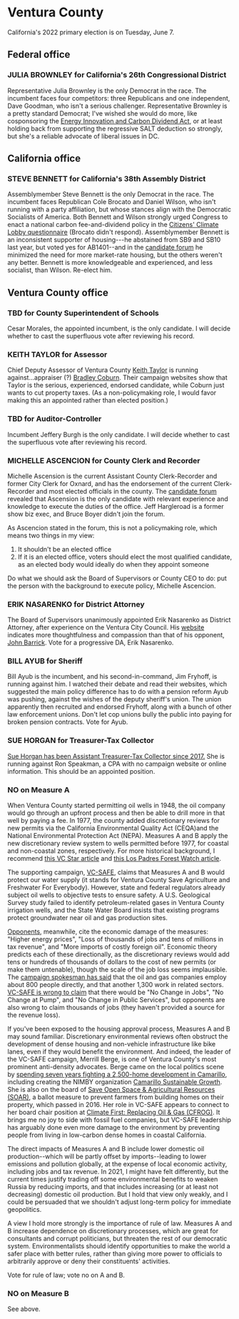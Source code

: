 # Ventura County

California's 2022 primary election is on Tuesday, June 7.

## Federal office

### JULIA BROWNLEY for California's 26th Congressional District

Representative Julia Brownley is the only Democrat in the race.
The incumbent faces four competitors: three Republicans and one independent, Dave Goodman, who isn't a serious challenger.
Representative Brownley is a pretty standard Democrat; I've wished she would do more, like cosponsoring the [Energy Innovation and Carbon Dividend Act](https://energyinnovationact.org), or at least holding back from supporting the regressive SALT deduction so strongly, but she's a reliable advocate of liberal issues in DC.

## California office

### STEVE BENNETT for California's 38th Assembly District

Assemblymember Steve Bennett is the only Democrat in the race.
The incumbent faces Republican Cole Brocato and Daniel Wilson, who isn't running with a party affiliation, but whose stances align with the Democratic Socialists of America.
Both Bennett and Wilson strongly urged Congress to enact a national carbon fee-and-dividend policy in the [Citizens' Climate Lobby questionnaire](https://datastudio.google.com/u/0/reporting/be521693-9b01-41ad-ab11-6e8c538aff0f/page/1knwB?params=%7B%22df4%22:%22include%25EE%2580%25800%25EE%2580%2580IN%25EE%2580%2580California%2520Assembly%2520District%252038%22%7D) (Brocato didn't respond).
Assemblymember Bennett is an inconsistent supporter of housing---he abstained from SB9 and SB10 last year, but voted yes for AB1401--and in the [candidate forum](https://youtu.be/XtjTYaWkMdM) he minimized the need for more market-rate housing, but the others weren't any better.
Bennett is more knowledgeable and experienced, and less socialist, than Wilson.
Re-elect him.

## Ventura County office

### TBD for County Superintendent of Schools

Cesar Morales, the appointed incumbent, is the only candidate.
I will decide whether to cast the superfluous vote after reviewing his record.

### KEITH TAYLOR for Assessor

Chief Deputy Assessor of Ventura County [Keith Taylor](https://www.taylorforassessor.com/) is running against...appraiser (?) [Bradley Coburn](https://www.bradleycoburn.com/).
Their campaign websites show that Taylor is the serious, experienced, endorsed candidate, while Coburn just wants to cut property taxes.
(As a non-policymaking role, I would favor making this an appointed rather than elected position.)

### TBD for Auditor-Controller

Incumbent Jeffery Burgh is the only candidate.
I will decide whether to cast the superfluous vote after reviewing his record.

### MICHELLE ASCENCION for County Clerk and Recorder

Michelle Ascension is the current Assistant County Clerk-Recorder and former City Clerk for Oxnard, and has the endorsement of the current Clerk-Recorder and most elected officials in the county.
The [candidate forum](https://www.youtube.com/watch?v=RVcvc1j7YSA) revealed that Ascension is the only candidate with relevant experience and knowledge to execute the duties of the office.
Jeff Hargleroad is a former show biz exec, and Bruce Boyer didn't join the forum.

As Ascencion stated in the forum, this is not a policymaking role, which means two things in my view:
1. It shouldn't be an elected office
2. If it is an elected office, voters should elect the most qualified candidate, as an elected body would ideally do when they appoint someone

Do what we should ask the Board of Supervisors or County CEO to do: put the person with the background to execute policy, Michelle Ascencion.

### ERIK NASARENKO for District Attorney

The Board of Supervisors unanimously appointed Erik Nasarenko as District Attorney, after experience on the Ventura City Council.
His [website](https://eriknasarenko.com/erik-on-the-issues/) indicates more thoughtfulness and compassion than that of his opponent, [John Barrick](https://barrick4da.com/).
Vote for a progressive DA, Erik Nasarenko.

### BILL AYUB for Sheriff

Bill Ayub is the incumbent, and his second-in-command, Jim Fryhoff, is running against him.
I watched their debate and read their websites, which suggested the main policy difference has to do with a pension reform Ayub was pushing, against the wishes of the deputy sheriff's union.
The union apparently then recruited and endorsed Fryhoff, along with a bunch of other law enforcement unions.
Don't let cop unions bully the public into paying for broken pension contracts.
Vote for Ayub.

### SUE HORGAN for Treasurer-Tax Collector

[Sue Horgan has been Assistant Treasurer-Tax Collector since 2017.](https://www.ventura.org/ttc/organization-assist-treasuretax-collector/)
She is running against Ron Speakman, a CPA with no campaign website or online information.
This should be an appointed position.

### NO on Measure A

When Ventura County started permitting oil wells in 1948, the oil company would go through an upfront process and then be able to drill more in that well by paying a fee.
In 1977, the county added discretionary reviews for new permits via the California Environmental Quality Act (CEQA)and the National Environmental Protection Act (NEPA).
Measures A and B apply the new discretionary review system to wells permitted before 1977, for coastal and non-coastal zones, respectively.
For more historical background, I recommend [this VC Star article](https://www.vcstar.com/story/news/2022/05/22/oil-drilling-measures-june-primary-ventura-county/7168753001/) and [this Los Padres Forest Watch article](https://lpfw.org/forestwatch-urges-ventura-county-residents-to-vote-yes-on-measures-ab/).

The supporting campaign, [VC-SAFE](https://vcsafe.org/), claims that Measures A and B would protect our water supply (it stands for Ventura County Save Agriculture and Freshwater For Everybody).
However, state and federal regulators already subject oil wells to objective tests to ensure safety.
A U.S. Geological Survey study failed to identify petroleum-related gases in Ventura County irrigation wells, and the State Water Board insists that existing programs protect groundwater near oil and gas production sites.

[Opponents](https://stopmeasuresaandb.com/), meanwhile, cite the economic damage of the measures: "Higher energy prices", "Loss of thousands of jobs and tens of millions in tax revenue", and "More imports of costly foreign oil".
Economic theory predicts each of these directionally, as the discretionary reviews would add tens or hundreds of thousands of dollars to the cost of new permits (or make them untenable), though the scale of the job loss seems implausible.
The [campaign spokesman has said](https://www.vcstar.com/story/news/2022/05/22/oil-drilling-measures-june-primary-ventura-county/7168753001/) that the oil and gas companies employ about 800 people directly, and that another 1,300 work in related sectors.
[VC-SAFE is wrong to claim](https://vcsafe.org/why-vote-yes) that there would be "No Change in Jobs", "No Change at Pump", and "No Change in Public Services", but opponents are also wrong to claim thousands of jobs (they haven't provided a source for the revenue loss).

If you've been exposed to the housing approval process, Measures A and B may sound familiar.
Discretionary environmental reviews often obstruct the development of dense housing and non-vehicle infrastructure like bike lanes, even if they would benefit the environment.
And indeed, the leader of the VC-SAFE campaign, Merrill Berge, is one of Ventura County's most prominent anti-density advocates.
Berge came on the local politics scene by [spending seven years fighting a 2,500-home development in Camarillo](https://www.vcstar.com/story/news/2017/10/25/crusaders-win-camarillo-development-battle-tactics-and-grit/748273001), including creating the NIMBY organization [Camarillo Sustainable Growth](http://camarillo-smart-growth.org/).
She is also on the board of [Save Open Space & Agricultural Resources (SOAR)](https://www.soarvc.org/about/what-is-soar/), a ballot measure to prevent farmers from building homes on their property, which passed in 2016.
Her role in VC-SAFE appears to connect to her board chair position at [Climate First: Replacing Oil & Gas (CFROG)](https://cfrog.org/who-we-are/board-of-directors/).
It brings me no joy to side with fossil fuel companies, but VC-SAFE leadership has arguably done even more damage to the environment by preventing people from living in low-carbon dense homes in coastal California.

The direct impacts of Measures A and B include lower domestic oil production--which will be partly offset by imports--leading to lower emissions and pollution globally, at the expense of local economic activity, including jobs and tax revenue.
In 2021, I might have felt differently, but the current times justify trading off some environmental benefits to weaken Russia by reducing imports, and that includes increasing (or at least not decreasing) domestic oil production.
But I hold that view only weakly, and I could be persuaded that we shouldn't adjust long-term policy for immediate geopolitics.

A view I hold more strongly is the importance of rule of law.
Measures A and B increase dependence on discretionary processes, which are great for consultants and corrupt politicians, but threaten the rest of our democratic system.
Environmentalists should identify opportunities to make the world a safer place with better rules, rather than giving more power to officials to arbitrarily approve or deny their constituents' activities.

Vote for rule of law; vote no on A and B.

### NO on Measure B

See above.
